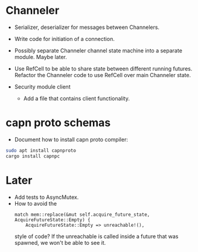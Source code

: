 # Channeler

- Serializer, deserializer for messages between Channelers.
- Write code for initiation of a connection.
- Possibly separate Channeler channel state machine into a separate module.
    Maybe later.

- Use RefCell to be able to share state between different running futures.
    Refactor the Channeler code to use RefCell over main Channeler state.


- Security module client
    - Add a file that contains client functionality.

# capn proto schemas

- Document how to install capn proto compiler:

```bash
sudo apt install capnproto
cargo install capnpc
```

# Later

- Add tests to AsyncMutex.
- How to avoid the 
    ```
    match mem::replace(&mut self.acquire_future_state, AcquireFutureState::Empty) {
        AcquireFutureState::Empty => unreachable!(),
    ```
  style of code?
  If the unreachable is called inside a future that was spawned, we won't be
  able to see it.
